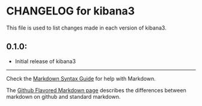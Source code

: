 # CHANGELOG for kibana3

This file is used to list changes made in each version of kibana3.

## 0.1.0:

* Initial release of kibana3

- - -
Check the [Markdown Syntax Guide](http://daringfireball.net/projects/markdown/syntax) for help with Markdown.

The [Github Flavored Markdown page](http://github.github.com/github-flavored-markdown/) describes the differences between markdown on github and standard markdown.

